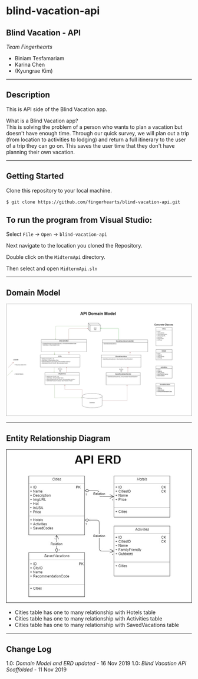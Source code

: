 # blind-vacation-api

## Blind Vacation - API

*Team Fingerhearts*
* Biniam Tesfamariam
* Karina Chen
* (Kyungrae Kim)

----

## Description
This is API side of the Blind Vacation app. 

What is a Blind Vacation app?  
This is solving the problem of a person who wants to plan a vacation but doesn't have enough time.  Through our quick survey, we will plan out a trip (from location to activities to lodging) and return a full itinerary to the user of a trip they can go on.  This saves the user time that they don't have planning their own vacation.

---

## Getting Started
Clone this repository to your local machine.

```
$ git clone https://github.com/fingerhearts/blind-vacation-api.git
```

## To run the program from Visual Studio:
Select ```File``` -> ```Open``` -> ```blind-vacation-api```

Next navigate to the location you cloned the Repository.

Double click on the ```MidtermApi``` directory.

Then select and open ```MidtermApi.sln```

---

## Domain Model
![Domain Model](https://github.com/fingerhearts/blind-vacation-api/blob/development/assets/domain-model-api-ver1.1.jpg)

---

## Entity Relationship Diagram
![ERD](https://github.com/fingerhearts/blind-vacation-api/blob/development/assets/erd-api-ver1.1.jpg)

* Cities table has one to many relationship with Hotels table
* Cities table has one to many relationship with Activities table
* Cities table has one to many relationship with SavedVacations table

---

## Change Log
1.0: *Domain Model and ERD updated* - 16 Nov 2019
1.0: *Blind Vacation API Scaffolded* - 11 Nov 2019
